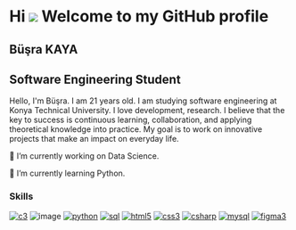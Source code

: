 # Hi ![](https://user-images.githubusercontent.com/18350557/176309783-0785949b-9127-417c-8b55-ab5a4333674e.gif)  Welcome to my GitHub profile
## Büşra KAYA
## Software Engineering Student
 Hello, I'm Büşra. I am 21 years old. I am studying software engineering at Konya Technical University. 
 I love development, research.
 I believe that the key to success is continuous learning, collaboration, and applying theoretical knowledge into practice. 
 My goal is to work on innovative projects that make an impact on everyday life.
 
🔭 I’m currently working on Data Science.

🌱 I’m currently learning Python.


### Skills
[![c3](https://user-images.githubusercontent.com/96542141/223508444-9738dca6-3c2d-425d-8dc9-d0cde69d24ce.png)](https://tr.wikipedia.org/wiki/C_(programlama_dili))
![image](https://github.com/busra-kayaa/busra-kayaa/assets/123842732/a1e22c1a-753e-43fd-92b9-a1427c8390e9)
[![python](https://img.shields.io/badge/Python-3776AB?style=for-the-badge&logo=python&logoColor=white)](https://www.python.org/)
[![sql](https://img.shields.io/badge/SQL-4479A1?style=for-the-badge&logo=postgresql&logoColor=white)](https://en.wikipedia.org/wiki/SQL)
[![html5](https://img.shields.io/badge/HTML5-E34F26?style=for-the-badge&logo=html5&logoColor=white)](https://developer.mozilla.org/en-US/docs/Web/HTML)
[![css3](https://img.shields.io/badge/CSS3-1572B6?style=for-the-badge&logo=css3&logoColor=white)](https://developer.mozilla.org/en-US/docs/Web/CSS)
[![csharp](https://img.shields.io/badge/C%23-239120?style=for-the-badge&logo=csharp&logoColor=white)](https://learn.microsoft.com/en-us/dotnet/csharp/)
[![mysql](https://img.shields.io/badge/MySQL-4479A1?style=for-the-badge&logo=mysql&logoColor=white)](https://www.mysql.com/)
[![figma3](https://user-images.githubusercontent.com/96542141/223508735-f5e5550f-3655-41e3-a837-b5ac01c2c88c.png)](https://www.figma.com/)
